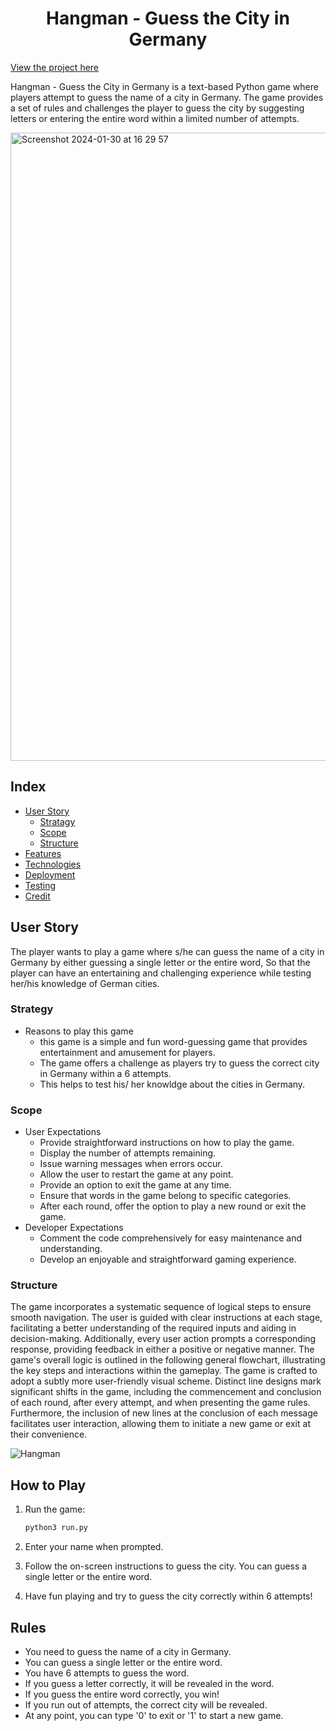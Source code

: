 <h1 align="center" > Hangman - Guess the City in Germany</h1>

[View the project here](<https://hangman-guess-german-city-a1d4f2c4de91.herokuapp.com>)

Hangman - Guess the City in Germany is a text-based Python game where players attempt to guess the name of a city in Germany. The game provides a set of rules and challenges the player to guess the city by suggesting letters or entering the entire word within a limited number of attempts.

<img width="1005" alt="Screenshot 2024-01-30 at 16 29 57" src="https://github.com/fh255/Hangman_guess/assets/34744096/0b2676d1-ba58-4f2a-bc0e-84cf5e7a6384">


## Index

* [User Story](url)
   - [Stratagy](url)
   - [Scope](url)
   - [Structure](url)
* [Features](url)
* [Technologies](url)
* [Deployment](url)
* [Testing](url)
* [Credit](url)

## User Story

The player wants to play a game where s/he can guess the name of a city in Germany by either guessing a single letter or the entire word,
So that the player can have an entertaining and challenging experience while testing her/his knowledge of German cities.

### Strategy
- Reasons to play this game
   - this game is a simple and fun word-guessing game that provides entertainment and amusement for players.
   - The game offers a challenge as players try to guess the correct city in Germany within a 6 attempts.
   - This helps to test his/ her knowldge about the cities in Germany.
### Scope
- User Expectations
  - Provide straightforward instructions on how to play the game.
  - Display the number of attempts remaining.
  - Issue warning messages when errors occur.
  - Allow the user to restart the game at any point.
  - Provide an option to exit the game at any time.
  - Ensure that words in the game belong to specific categories.
  - After each round, offer the option to play a new round or exit the game.
- Developer Expectations
   - Comment the code comprehensively for easy maintenance and understanding.
   - Develop an enjoyable and straightforward gaming experience.
 
### Structure

The game incorporates a systematic sequence of logical steps to ensure smooth navigation. The user is guided with clear instructions at each stage, facilitating a better understanding of the required inputs and aiding in decision-making. Additionally, every user action prompts a corresponding response, providing feedback in either a positive or negative manner.
The game's overall logic is outlined in the following general flowchart, illustrating the key steps and interactions within the gameplay.
The game is crafted to adopt a subtly more user-friendly visual scheme. Distinct line designs mark significant shifts in the game, including the commencement and conclusion of each round, after every attempt, and when presenting the game rules. Furthermore, the inclusion of new lines at the conclusion of each message facilitates user interaction, allowing them to initiate a new game or exit at their convenience.

![Hangman](https://github.com/fh255/Hangman_guess/assets/34744096/9de26be3-dae1-4ba7-ae1b-97f2cc2ccbb8)


## How to Play

1. Run the game:

    ```bash
    python3 run.py
    ```

2. Enter your name when prompted.

3. Follow the on-screen instructions to guess the city. You can guess a single letter or the entire word.

4. Have fun playing and try to guess the city correctly within 6 attempts!

## Rules

- You need to guess the name of a city in Germany.
- You can guess a single letter or the entire word.
- You have 6 attempts to guess the word.
- If you guess a letter correctly, it will be revealed in the word.
- If you guess the entire word correctly, you win!
- If you run out of attempts, the correct city will be revealed.
- At any point, you can type '0' to exit or '1' to start a new game.


